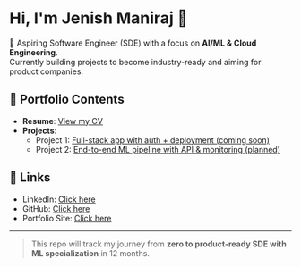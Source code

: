 # Hi, I'm Jenish Maniraj 👋

🚀 Aspiring Software Engineer (SDE) with a focus on **AI/ML & Cloud Engineering**.  
Currently building projects to become industry-ready and aiming for product companies.

## 📂 Portfolio Contents
- **Resume**: [View my CV](./Jenish_CV.pdf)  
- **Projects**:  
  - Project 1: [Full-stack app with auth + deployment (coming soon)]()  
  - Project 2: [End-to-end ML pipeline with API & monitoring (planned)]()  

## 🔗 Links
- LinkedIn: [Click here](https://linkedin.com/in/jenish-maniraj-j-c-869b6031a)  
- GitHub: [Click here](github.com/jenish-maniraj)
- Portfolio Site: [Click here](jenish-maniraj.github.io)
---
> This repo will track my journey from **zero to product-ready SDE with ML specialization** in 12 months.
